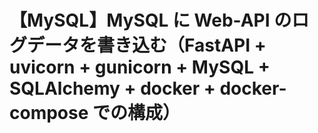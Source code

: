 # 【MySQL】MySQL に Web-API のログデータを書き込む（FastAPI + uvicorn + gunicorn + MySQL + SQLAlchemy + docker + docker-compose での構成）

